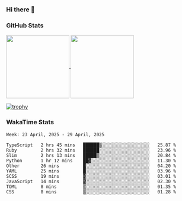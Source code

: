 ### Hi there 👋

### GitHub Stats

<a href="https://github.com/anuraghazra/github-readme-stats">
  <img align="center" height="170px" src="https://github-readme-stats.vercel.app/api/top-langs/?username=tksfjt1024&layout=compact&count_private=true&show_icons=true&show_icons=true&theme=graywhite" />
</a>
<a href="https://github.com/anuraghazra/github-readme-stats">
  <img align="center" height="170px" src="https://github-readme-stats.vercel.app/api?username=tksfjt1024&count_private=true&show_icons=true&show_icons=true&theme=graywhite" />
</a>

[![trophy](https://github-profile-trophy.vercel.app/?username=tksfjt1024)](https://github.com/ryo-ma/github-profile-trophy)

### WakaTime Stats

<!--START_SECTION:waka-->
```text
Week: 23 April, 2025 - 29 April, 2025

TypeScript   2 hrs 45 mins   ██████▒░░░░░░░░░░░░░░░░░░   25.87 % 
Ruby         2 hrs 32 mins   ██████░░░░░░░░░░░░░░░░░░░   23.96 % 
Slim         2 hrs 13 mins   █████▒░░░░░░░░░░░░░░░░░░░   20.84 % 
Python       1 hr 12 mins    ██▓░░░░░░░░░░░░░░░░░░░░░░   11.30 % 
Other        26 mins         █░░░░░░░░░░░░░░░░░░░░░░░░   04.20 % 
YAML         25 mins         █░░░░░░░░░░░░░░░░░░░░░░░░   03.96 % 
SCSS         19 mins         ▓░░░░░░░░░░░░░░░░░░░░░░░░   03.01 % 
JavaScript   14 mins         ▓░░░░░░░░░░░░░░░░░░░░░░░░   02.30 % 
TOML         8 mins          ▒░░░░░░░░░░░░░░░░░░░░░░░░   01.35 % 
CSS          8 mins          ▒░░░░░░░░░░░░░░░░░░░░░░░░   01.28 % 
```
<!--END_SECTION:waka-->
